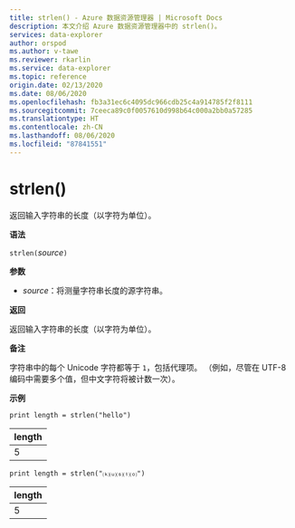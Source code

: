 ```yaml
---
title: strlen() - Azure 数据资源管理器 | Microsoft Docs
description: 本文介绍 Azure 数据资源管理器中的 strlen()。
services: data-explorer
author: orspod
ms.author: v-tawe
ms.reviewer: rkarlin
ms.service: data-explorer
ms.topic: reference
origin.date: 02/13/2020
ms.date: 08/06/2020
ms.openlocfilehash: fb3a31ec6c4095dc966cdb25c4a914785f2f8111
ms.sourcegitcommit: 7ceeca89c0f0057610d998b64c000a2bb0a57285
ms.translationtype: HT
ms.contentlocale: zh-CN
ms.lasthandoff: 08/06/2020
ms.locfileid: "87841551"
---
```

# <a name="strlen"></a>strlen()

返回输入字符串的长度（以字符为单位）。

**语法**

`strlen(`*source*`)`

**参数**

* *source*：将测量字符串长度的源字符串。

**返回**

返回输入字符串的长度（以字符为单位）。

**备注**

字符串中的每个 Unicode 字符都等于 `1`，包括代理项。
（例如，尽管在 UTF-8 编码中需要多个值，但中文字符将被计数一次）。


**示例**

```kusto
print length = strlen("hello")
```

|length|
|---|
|5|

```kusto
print length = strlen("⒦⒰⒮⒯⒪")
```

|length|
|---|
|5|